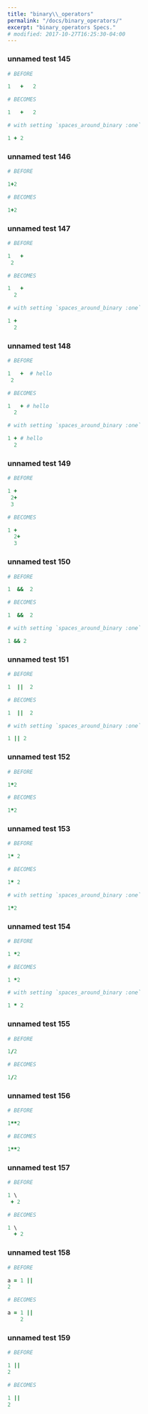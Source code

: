 ```yaml
---
title: "binary\\_operators"
permalink: "/docs/binary_operators/"
excerpt: "binary_operators Specs."
# modified: 2017-10-27T16:25:30-04:00
---
```

### unnamed test 145
```ruby
# BEFORE

1   +   2

```
```ruby
# BECOMES

1   +   2

```
```ruby
# with setting `spaces_around_binary :one`

1 + 2
```
### unnamed test 146
```ruby
# BEFORE

1+2

```
```ruby
# BECOMES

1+2

```
### unnamed test 147
```ruby
# BEFORE

1   +  
 2

```
```ruby
# BECOMES

1   +
  2

```
```ruby
# with setting `spaces_around_binary :one`

1 +
  2
```
### unnamed test 148
```ruby
# BEFORE

1   +  # hello 
 2

```
```ruby
# BECOMES

1   + # hello
  2

```
```ruby
# with setting `spaces_around_binary :one`

1 + # hello
  2
```
### unnamed test 149
```ruby
# BEFORE

1 +
 2+
 3

```
```ruby
# BECOMES

1 +
  2+
  3

```
### unnamed test 150
```ruby
# BEFORE

1  &&  2

```
```ruby
# BECOMES

1  &&  2

```
```ruby
# with setting `spaces_around_binary :one`

1 && 2
```
### unnamed test 151
```ruby
# BEFORE

1  ||  2

```
```ruby
# BECOMES

1  ||  2

```
```ruby
# with setting `spaces_around_binary :one`

1 || 2
```
### unnamed test 152
```ruby
# BEFORE

1*2

```
```ruby
# BECOMES

1*2

```
### unnamed test 153
```ruby
# BEFORE

1* 2

```
```ruby
# BECOMES

1* 2

```
```ruby
# with setting `spaces_around_binary :one`

1*2
```
### unnamed test 154
```ruby
# BEFORE

1 *2

```
```ruby
# BECOMES

1 *2

```
```ruby
# with setting `spaces_around_binary :one`

1 * 2
```
### unnamed test 155
```ruby
# BEFORE

1/2

```
```ruby
# BECOMES

1/2

```
### unnamed test 156
```ruby
# BEFORE

1**2

```
```ruby
# BECOMES

1**2

```
### unnamed test 157
```ruby
# BEFORE

1 \
 + 2

```
```ruby
# BECOMES

1 \
  + 2

```
### unnamed test 158
```ruby
# BEFORE

a = 1 ||
2

```
```ruby
# BECOMES

a = 1 ||
    2

```
### unnamed test 159
```ruby
# BEFORE

1 ||
2

```
```ruby
# BECOMES

1 ||
2
```
